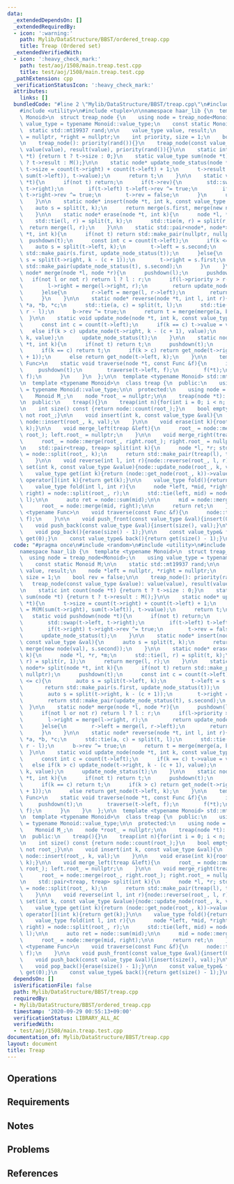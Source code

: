 ```yaml
---
data:
  _extendedDependsOn: []
  _extendedRequiredBy:
  - icon: ':warning:'
    path: Mylib/DataStructure/BBST/ordered_treap.cpp
    title: Treap (Ordered set)
  _extendedVerifiedWith:
  - icon: ':heavy_check_mark:'
    path: test/aoj/1508/main.treap.test.cpp
    title: test/aoj/1508/main.treap.test.cpp
  _pathExtension: cpp
  _verificationStatusIcon: ':heavy_check_mark:'
  attributes:
    links: []
  bundledCode: "#line 2 \"Mylib/DataStructure/BBST/treap.cpp\"\n#include <random>\n\
    #include <utility>\n#include <tuple>\n\nnamespace haar_lib {\n  template <typename\
    \ Monoid>\n  struct treap_node {\n    using node = treap_node<Monoid>;\n    using\
    \ value_type = typename Monoid::value_type;\n    const static Monoid M;\n\n  \
    \  static std::mt19937 rand;\n\n    value_type value, result;\n    node *left\
    \ = nullptr, *right = nullptr;\n    int priority, size = 1;\n    bool rev = false;\n\
    \n    treap_node(): priority(rand()){}\n    treap_node(const value_type &value):\
    \ value(value), result(value), priority(rand()){}\n\n    static int count(node\
    \ *t) {return t ? t->size : 0;}\n    static value_type sum(node *t) {return t\
    \ ? t->result : M();}\n\n    static node* update_node_status(node *t){\n     \
    \ t->size = count(t->right) + count(t->left) + 1;\n      t->result = M(M(sum(t->right),\
    \ sum(t->left)), t->value);\n      return t;\n    }\n\n    static void pushdown(node\
    \ *t){\n      if(not t) return;\n      if(t->rev){\n        std::swap(t->left,\
    \ t->right);\n        if(t->left) t->left->rev ^= true;\n        if(t->right)\
    \ t->right->rev ^= true;\n        t->rev = false;\n      }\n      update_node_status(t);\n\
    \    }\n\n    static node* insert(node *t, int k, const value_type &val){\n  \
    \    auto s = split(t, k);\n      return merge(s.first, merge(new node(val), s.second));\n\
    \    }\n\n    static node* erase(node *t, int k){\n      node *l, *r, *m;\n  \
    \    std::tie(l, r) = split(t, k);\n      std::tie(m, r) = split(r, 1);\n    \
    \  return merge(l, r);\n    }\n\n    static std::pair<node*, node*> split(node\
    \ *t, int k){\n      if(not t) return std::make_pair(nullptr, nullptr);\n    \
    \  pushdown(t);\n      const int c = count(t->left);\n      if(k <= c){\n    \
    \    auto s = split(t->left, k);\n        t->left = s.second;\n        return\
    \ std::make_pair(s.first, update_node_status(t));\n      }else{\n        auto\
    \ s = split(t->right, k - (c + 1));\n        t->right = s.first;\n        return\
    \ std::make_pair(update_node_status(t), s.second);\n      }\n    }\n\n    static\
    \ node* merge(node *l, node *r){\n      pushdown(l);\n      pushdown(r);\n   \
    \   if(not l or not r) return l ? l : r;\n      if(l->priority > r->priority){\n\
    \        l->right = merge(l->right, r);\n        return update_node_status(l);\n\
    \      }else{\n        r->left = merge(l, r->left);\n        return update_node_status(r);\n\
    \      }\n    }\n\n    static node* reverse(node *t, int l, int r){\n      node\
    \ *a, *b, *c;\n      std::tie(a, c) = split(t, l);\n      std::tie(b, c) = split(c,\
    \ r - l);\n      b->rev ^= true;\n      return t = merge(merge(a, b), c);\n  \
    \  }\n\n    static void update_node(node *t, int k, const value_type &value){\n\
    \      const int c = count(t->left);\n      if(k == c) t->value = value;\n   \
    \   else if(k > c) update_node(t->right, k - (c + 1), value);\n      else update_node(t->left,\
    \ k, value);\n      update_node_status(t);\n    }\n\n    static node* get_node(node\
    \ *t, int k){\n      if(not t) return t;\n      pushdown(t);\n      int c = count(t->left);\n\
    \      if(k == c) return t;\n      if(k > c) return get_node(t->right, k - (c\
    \ + 1));\n      else return get_node(t->left, k);\n    }\n\n    template <typename\
    \ Func>\n    static void traverse(node *t, const Func &f){\n      if(t){\n   \
    \     pushdown(t);\n        traverse(t->left, f);\n        f(*t);\n        traverse(t->right,\
    \ f);\n      }\n    }\n  };\n\n  template <typename Monoid> std::mt19937 treap_node<Monoid>::rand;\n\
    \n  template <typename Monoid>\n  class treap {\n  public:\n    using value_type\
    \ = typename Monoid::value_type;\n\n  protected:\n    using node = treap_node<Monoid>;\n\
    \    Monoid M_;\n    node *root_ = nullptr;\n\n    treap(node *t): root_(t){}\n\
    \n  public:\n    treap(){}\n    treap(int n){for(int i = 0; i < n; ++i) push_back(M_());}\n\
    \n    int size() const {return node::count(root_);}\n    bool empty() const {return\
    \ not root_;}\n\n    void insert(int k, const value_type &val){\n      root_ =\
    \ node::insert(root_, k, val);\n    }\n\n    void erase(int k){root_ = node::erase(root_,\
    \ k);}\n\n    void merge_left(treap &left){\n      root_ = node::merge(left.root_,\
    \ root_); left.root_ = nullptr;\n    }\n\n    void merge_right(treap &right){\n\
    \      root_ = node::merge(root_, right.root_); right.root_ = nullptr;\n    }\n\
    \n    std::pair<treap, treap> split(int k){\n      node *l, *r; std::tie(l, r)\
    \ = node::split(root_, k);\n      return std::make_pair(treap(l), treap(r));\n\
    \    }\n\n    void reverse(int l, int r){node::reverse(root_, l, r);}\n\n    void\
    \ set(int k, const value_type &value){node::update_node(root_, k, value);}\n\n\
    \    value_type get(int k){return (node::get_node(root_, k))->value;}\n    value_type\
    \ operator[](int k){return get(k);}\n\n    value_type fold(){return node::sum(root_);}\n\
    \    value_type fold(int l, int r){\n      node *left, *mid, *right;\n      std::tie(mid,\
    \ right) = node::split(root_, r);\n      std::tie(left, mid) = node::split(mid,\
    \ l);\n\n      auto ret = node::sum(mid);\n\n      mid = node::merge(left, mid);\n\
    \      root_ = node::merge(mid, right);\n\n      return ret;\n    }\n\n    template\
    \ <typename Func>\n    void traverse(const Func &f){\n      node::traverse(root_,\
    \ f);\n    }\n\n    void push_front(const value_type &val){insert(0, val);}\n\
    \    void push_back(const value_type &val){insert(size(), val);}\n\n    void pop_front(){erase(0);}\n\
    \    void pop_back(){erase(size() - 1);}\n\n    const value_type& front(){return\
    \ get(0);}\n    const value_type& back(){return get(size() - 1);}\n  };\n}\n"
  code: "#pragma once\n#include <random>\n#include <utility>\n#include <tuple>\n\n\
    namespace haar_lib {\n  template <typename Monoid>\n  struct treap_node {\n  \
    \  using node = treap_node<Monoid>;\n    using value_type = typename Monoid::value_type;\n\
    \    const static Monoid M;\n\n    static std::mt19937 rand;\n\n    value_type\
    \ value, result;\n    node *left = nullptr, *right = nullptr;\n    int priority,\
    \ size = 1;\n    bool rev = false;\n\n    treap_node(): priority(rand()){}\n \
    \   treap_node(const value_type &value): value(value), result(value), priority(rand()){}\n\
    \n    static int count(node *t) {return t ? t->size : 0;}\n    static value_type\
    \ sum(node *t) {return t ? t->result : M();}\n\n    static node* update_node_status(node\
    \ *t){\n      t->size = count(t->right) + count(t->left) + 1;\n      t->result\
    \ = M(M(sum(t->right), sum(t->left)), t->value);\n      return t;\n    }\n\n \
    \   static void pushdown(node *t){\n      if(not t) return;\n      if(t->rev){\n\
    \        std::swap(t->left, t->right);\n        if(t->left) t->left->rev ^= true;\n\
    \        if(t->right) t->right->rev ^= true;\n        t->rev = false;\n      }\n\
    \      update_node_status(t);\n    }\n\n    static node* insert(node *t, int k,\
    \ const value_type &val){\n      auto s = split(t, k);\n      return merge(s.first,\
    \ merge(new node(val), s.second));\n    }\n\n    static node* erase(node *t, int\
    \ k){\n      node *l, *r, *m;\n      std::tie(l, r) = split(t, k);\n      std::tie(m,\
    \ r) = split(r, 1);\n      return merge(l, r);\n    }\n\n    static std::pair<node*,\
    \ node*> split(node *t, int k){\n      if(not t) return std::make_pair(nullptr,\
    \ nullptr);\n      pushdown(t);\n      const int c = count(t->left);\n      if(k\
    \ <= c){\n        auto s = split(t->left, k);\n        t->left = s.second;\n \
    \       return std::make_pair(s.first, update_node_status(t));\n      }else{\n\
    \        auto s = split(t->right, k - (c + 1));\n        t->right = s.first;\n\
    \        return std::make_pair(update_node_status(t), s.second);\n      }\n  \
    \  }\n\n    static node* merge(node *l, node *r){\n      pushdown(l);\n      pushdown(r);\n\
    \      if(not l or not r) return l ? l : r;\n      if(l->priority > r->priority){\n\
    \        l->right = merge(l->right, r);\n        return update_node_status(l);\n\
    \      }else{\n        r->left = merge(l, r->left);\n        return update_node_status(r);\n\
    \      }\n    }\n\n    static node* reverse(node *t, int l, int r){\n      node\
    \ *a, *b, *c;\n      std::tie(a, c) = split(t, l);\n      std::tie(b, c) = split(c,\
    \ r - l);\n      b->rev ^= true;\n      return t = merge(merge(a, b), c);\n  \
    \  }\n\n    static void update_node(node *t, int k, const value_type &value){\n\
    \      const int c = count(t->left);\n      if(k == c) t->value = value;\n   \
    \   else if(k > c) update_node(t->right, k - (c + 1), value);\n      else update_node(t->left,\
    \ k, value);\n      update_node_status(t);\n    }\n\n    static node* get_node(node\
    \ *t, int k){\n      if(not t) return t;\n      pushdown(t);\n      int c = count(t->left);\n\
    \      if(k == c) return t;\n      if(k > c) return get_node(t->right, k - (c\
    \ + 1));\n      else return get_node(t->left, k);\n    }\n\n    template <typename\
    \ Func>\n    static void traverse(node *t, const Func &f){\n      if(t){\n   \
    \     pushdown(t);\n        traverse(t->left, f);\n        f(*t);\n        traverse(t->right,\
    \ f);\n      }\n    }\n  };\n\n  template <typename Monoid> std::mt19937 treap_node<Monoid>::rand;\n\
    \n  template <typename Monoid>\n  class treap {\n  public:\n    using value_type\
    \ = typename Monoid::value_type;\n\n  protected:\n    using node = treap_node<Monoid>;\n\
    \    Monoid M_;\n    node *root_ = nullptr;\n\n    treap(node *t): root_(t){}\n\
    \n  public:\n    treap(){}\n    treap(int n){for(int i = 0; i < n; ++i) push_back(M_());}\n\
    \n    int size() const {return node::count(root_);}\n    bool empty() const {return\
    \ not root_;}\n\n    void insert(int k, const value_type &val){\n      root_ =\
    \ node::insert(root_, k, val);\n    }\n\n    void erase(int k){root_ = node::erase(root_,\
    \ k);}\n\n    void merge_left(treap &left){\n      root_ = node::merge(left.root_,\
    \ root_); left.root_ = nullptr;\n    }\n\n    void merge_right(treap &right){\n\
    \      root_ = node::merge(root_, right.root_); right.root_ = nullptr;\n    }\n\
    \n    std::pair<treap, treap> split(int k){\n      node *l, *r; std::tie(l, r)\
    \ = node::split(root_, k);\n      return std::make_pair(treap(l), treap(r));\n\
    \    }\n\n    void reverse(int l, int r){node::reverse(root_, l, r);}\n\n    void\
    \ set(int k, const value_type &value){node::update_node(root_, k, value);}\n\n\
    \    value_type get(int k){return (node::get_node(root_, k))->value;}\n    value_type\
    \ operator[](int k){return get(k);}\n\n    value_type fold(){return node::sum(root_);}\n\
    \    value_type fold(int l, int r){\n      node *left, *mid, *right;\n      std::tie(mid,\
    \ right) = node::split(root_, r);\n      std::tie(left, mid) = node::split(mid,\
    \ l);\n\n      auto ret = node::sum(mid);\n\n      mid = node::merge(left, mid);\n\
    \      root_ = node::merge(mid, right);\n\n      return ret;\n    }\n\n    template\
    \ <typename Func>\n    void traverse(const Func &f){\n      node::traverse(root_,\
    \ f);\n    }\n\n    void push_front(const value_type &val){insert(0, val);}\n\
    \    void push_back(const value_type &val){insert(size(), val);}\n\n    void pop_front(){erase(0);}\n\
    \    void pop_back(){erase(size() - 1);}\n\n    const value_type& front(){return\
    \ get(0);}\n    const value_type& back(){return get(size() - 1);}\n  };\n}\n"
  dependsOn: []
  isVerificationFile: false
  path: Mylib/DataStructure/BBST/treap.cpp
  requiredBy:
  - Mylib/DataStructure/BBST/ordered_treap.cpp
  timestamp: '2020-09-29 00:55:13+09:00'
  verificationStatus: LIBRARY_ALL_AC
  verifiedWith:
  - test/aoj/1508/main.treap.test.cpp
documentation_of: Mylib/DataStructure/BBST/treap.cpp
layout: document
title: Treap
---
```


## Operations

## Requirements

## Notes

## Problems

## References

